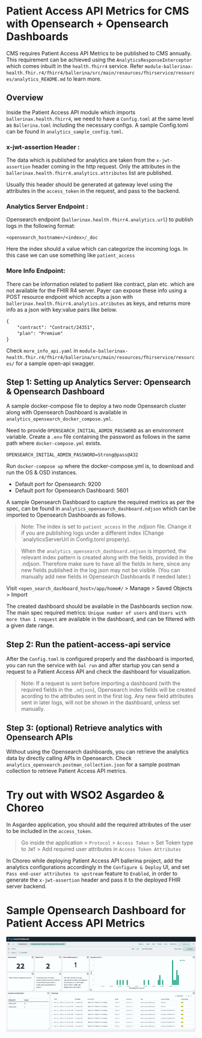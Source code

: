 # Patient Access API Metrics for CMS with Opensearch + Opensearch Dashboards

CMS requires Patient Access API Metrics to be published to CMS annually. This requirement can be achieved using the `AnalyticsResponseInterceptor` which comes inbuilt in the `health.fhirr4` service. Refer `module-ballerinax-health.fhir.r4/fhirr4/ballerina/src/main/resources/fhirservice/resources/analytics_README.md` to learn more.

## Overview

Inside the Patient Access API module which imports `ballerinax.health.fhirr4`, we need to have a `Config.toml` at the same level as `Ballerina.toml` including the necessary configs. A sample Config.toml can be found in `analytics_sample_config.toml`.

### x-jwt-assertion Header :

The data which is published for analytics are taken from the `x-jwt-assertion` header coming in the http request. Only the attributes in the `ballerinax.health.fhirr4.analytics.attributes` list are published.

Usually this header should be generated at gateway level using the attributes in the `access_token` in the request, and pass to the backend.

### Analytics Server Endpoint :

Opensearch endpoint (`ballerinax.health.fhirr4.analytics.url`) to publish logs in the following format:
```
<opensearch_hostname>/<index>/_doc
```
Here the index should a value which can categorize the incoming logs. In this case we can use something like `patient_access`

### More Info Endpoint:

There can be information related to patient like contract, plan etc. which are not available for the FHIR R4 server. Payer can expose these info using a POST resource endpoint which accepts a json with `ballerinax.health.fhirr4.analytics.atributes` as keys, and returns more info as a json with key:value pairs like below.

```
{
    "contract": "Contract/24351",
    "plan": "Premium"
}
```

Check `more_info_api.yaml` in `module-ballerinax-health.fhir.r4/fhirr4/ballerina/src/main/resources/fhirservice/resources/` for a sample open-api swagger.

## Step 1: Setting up  Analytics Server: Opensearch & Opensearch Dashboard

A sample docker-compose file to deploy a two node Opensearch cluster along with Opensearch Dashboard is available in `analytics_opensearch_docker_compose.yml`.

Need to provide `OPENSEARCH_INITIAL_ADMIN_PASSWORD` as an environment variable. Create a `.env` file containing the password as follows in the same path where `docker-compose.yml` exists.

```
OPENSEARCH_INITIAL_ADMIN_PASSWORD=Strong@pass@432
```

Run `docker-compose up` where the docker-compose.yml is, to download and run the OS & OSD instances.

- Default port for Opensearch: 9200
- Default port for Opensearch Dashboard: 5601

A sample Opensearch Dashboard to capture the required metrics as per the spec, can be found in `analytics_opensearch_dashboard.ndjson` which can be imported to Opensearch Dashboards as follows.

> Note: The index is set to `patient_access` in the .ndjson file. Change it if you are publishing logs under a different index (Change `analyticsServerUrl in Config.toml properly).

> When the `analytics_opensearch_dashboard.ndjson` is imported, the relevant index pattern is created along with the fields, provided in the .ndjson. Therefore make sure to have all the fields in here, since any new fields published in the log json may not be visible. (You can manually add new fields in Opensearch Dashboards if needed later.)

Visit `<open_search_dashboard_host>/app/home#/` > Manage > Saved Objects > Import

The created dashboard should be available in the Dashboards section now. The main spec required metrics: `Unique number of users` and `Users with more than 1 request` are available in the dashboard, and can be filtered with a given date range.

## Step 2: Run the patient-access-api service

After the `Config.toml` is configured properly and the dashboard is imported, you can run the service with `bal run` and after startup you can send a request to a Patient Access API and check the dashboard for visualization.

> Note: If a request is sent before importing a dashboard (with the required fields in the `.ndjson`), Opensearch index fields will be created acording to the attributes sent in the first log. Any new field attributes sent in later logs, will not be shown in the dashboard, unless set manually.

## Step 3: (optional) Retrieve analytics with Opensearch APIs

Without using the Opensearch dashboards, you can retrieve the analytics data by directly calling APIs in Opensearch. Check `analytics_opensearch.postman_collection.json` for a sample postman collection to retrieve Patient Access API metrics.

# Try out with WSO2 Asgardeo & Choreo

In Asgardeo application, you should add the required attributes of the user to be included in the `access_token`.
> Go inside the application > `Protocol` > `Access Token` > Set Token type to `JWT` > Add required user attributes in `Access Token Attributes`

In Choreo while deploying Patient Access API ballerina project, add the analytics configurations accordingly in the `Configure & Deploy` UI, and set `Pass end-user attributes to upstream` feature to `Enabled`, in order to generate the `x-jwt-assertion` header and pass it to the deployed FHIR server backend.

# Sample Opensearch Dashboard for Patient Access API Metrics
![Sample Dashboard](analytics_sample_opensearch_dashboard.png)